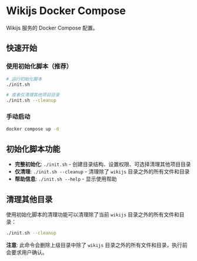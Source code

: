 # Wikijs Docker Compose

Wikijs 服务的 Docker Compose 配置。

## 快速开始

### 使用初始化脚本（推荐）

```bash
# 运行初始化脚本
./init.sh

# 或者仅清理其他项目目录
./init.sh --cleanup
```

### 手动启动

```bash
docker compose up -d
```

## 初始化脚本功能

- **完整初始化**: `./init.sh` - 创建目录结构、设置权限、可选择清理其他项目目录
- **仅清理**: `./init.sh --cleanup` - 清理除了 `wikijs` 目录之外的所有文件和目录
- **帮助信息**: `./init.sh --help` - 显示使用帮助

## 清理其他目录

使用初始化脚本的清理功能可以清理除了当前 `wikijs` 目录之外的所有文件和目录：

```bash
./init.sh --cleanup
```

**注意**: 此命令会删除上级目录中除了 `wikijs` 目录之外的所有文件和目录，执行前会要求用户确认。

